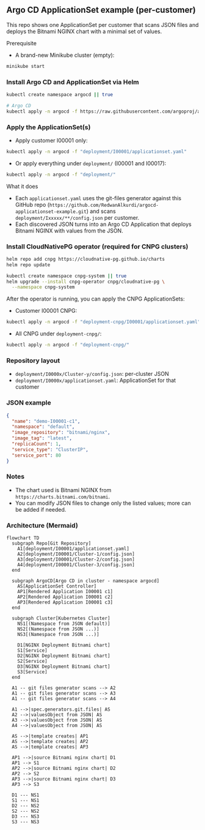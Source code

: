 ## Argo CD ApplicationSet example (per-customer)

This repo shows one ApplicationSet per customer that scans JSON files and deploys the Bitnami NGINX chart with a minimal set of values.

Prerequisite
- A brand-new Minikube cluster (empty):
```bash
minikube start
```

### Install Argo CD and ApplicationSet via Helm
```bash
kubectl create namespace argocd || true

# Argo CD
kubectl apply -n argocd -f https://raw.githubusercontent.com/argoproj/argo-cd/stable/manifests/install.yaml
```

### Apply the ApplicationSet(s)
- Apply customer I00001 only:
```bash
kubectl apply -n argocd -f "deployment/I00001/applicationset.yaml"
```
- Or apply everything under `deployment/` (I00001 and I00017):
```bash
kubectl apply -n argocd -f "deployment/"
```

What it does
- Each `applicationset.yaml` uses the git-files generator against this GitHub repo
  (`https://github.com/RedwanAlkurdi/argocd-applicationset-example.git`) and
  scans `deployment/Ixxxxx/**/config.json` per customer.
- Each discovered JSON turns into an Argo CD Application that deploys Bitnami NGINX with values from the JSON.

### Install CloudNativePG operator (required for CNPG clusters)
```bash
helm repo add cnpg https://cloudnative-pg.github.io/charts
helm repo update

kubectl create namespace cnpg-system || true
helm upgrade --install cnpg-operator cnpg/cloudnative-pg \
  --namespace cnpg-system
```

After the operator is running, you can apply the CNPG ApplicationSets:
- Customer I00001 CNPG:
```bash
kubectl apply -n argocd -f "deployment-cnpg/I00001/applicationset.yaml"
```
- All CNPG under `deployment-cnpg/`:
```bash
kubectl apply -n argocd -f "deployment-cnpg/"
```

### Repository layout
- `deployment/I0000x/Cluster-y/config.json`: per-cluster JSON
- `deployment/I0000x/applicationset.yaml`: ApplicationSet for that customer

### JSON example
```json
{
  "name": "demo-I00001-c1",
  "namespace": "default",
  "image_repository": "bitnami/nginx",
  "image_tag": "latest",
  "replicaCount": 1,
  "service_type": "ClusterIP",
  "service_port": 80
}
```

### Notes
- The chart used is Bitnami NGINX from `https://charts.bitnami.com/bitnami`.
- You can modify JSON files to change only the listed values; more can be added if needed.

### Architecture (Mermaid)
```mermaid
flowchart TD
  subgraph Repo[Git Repository]
    A1[deployment/I00001/applicationset.yaml]
    A2[deployment/I00001/Cluster-1/config.json]
    A3[deployment/I00001/Cluster-2/config.json]
    A4[deployment/I00001/Cluster-3/config.json]
  end

  subgraph ArgoCD[Argo CD in cluster - namespace argocd]
    AS[ApplicationSet Controller]
    AP1[Rendered Application I00001 c1]
    AP2[Rendered Application I00001 c2]
    AP3[Rendered Application I00001 c3]
  end

  subgraph Cluster[Kubernetes Cluster]
    NS1[(Namespace from JSON default)]
    NS2[(Namespace from JSON ...)]
    NS3[(Namespace from JSON ...)]

    D1[NGINX Deployment Bitnami chart]
    S1[Service]
    D2[NGINX Deployment Bitnami chart]
    S2[Service]
    D3[NGINX Deployment Bitnami chart]
    S3[Service]
  end

  A1 -- git files generator scans --> A2
  A1 -- git files generator scans --> A3
  A1 -- git files generator scans --> A4

  A1 -->|spec.generators.git.files| AS
  A2 -->|valuesObject from JSON| AS
  A3 -->|valuesObject from JSON| AS
  A4 -->|valuesObject from JSON| AS

  AS -->|template creates| AP1
  AS -->|template creates| AP2
  AS -->|template creates| AP3

  AP1 -->|source Bitnami nginx chart| D1
  AP1 --> S1
  AP2 -->|source Bitnami nginx chart| D2
  AP2 --> S2
  AP3 -->|source Bitnami nginx chart| D3
  AP3 --> S3

  D1 --- NS1
  S1 --- NS1
  D2 --- NS2
  S2 --- NS2
  D3 --- NS3
  S3 --- NS3
```
